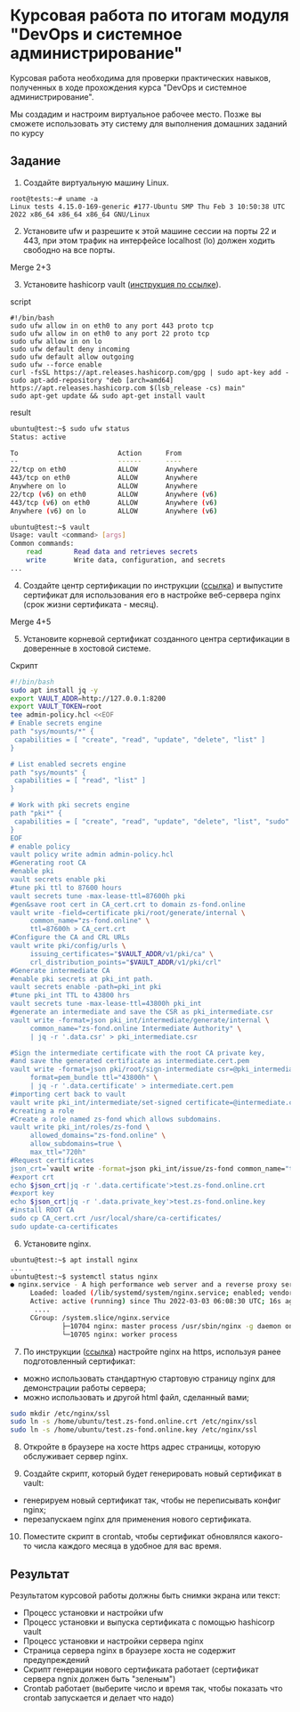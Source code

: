 # Курсовая работа по итогам модуля "DevOps и системное администрирование"

Курсовая работа необходима для проверки практических навыков, полученных в ходе прохождения курса "DevOps и системное администрирование".

Мы создадим и настроим виртуальное рабочее место. Позже вы сможете использовать эту систему для выполнения домашних заданий по курсу

## Задание

1. Создайте виртуальную машину Linux.  
```
root@tests:~# uname -a
Linux tests 4.15.0-169-generic #177-Ubuntu SMP Thu Feb 3 10:50:38 UTC 2022 x86_64 x86_64 x86_64 GNU/Linux

```

2. Установите ufw и разрешите к этой машине сессии на порты 22 и 443, при этом трафик на интерфейсе localhost (lo) должен ходить свободно на все порты.  

Merge 2+3

3. Установите hashicorp vault ([инструкция по ссылке](https://learn.hashicorp.com/tutorials/vault/getting-started-install?in=vault/getting-started#install-vault)).

script

```
#!/bin/bash
sudo ufw allow in on eth0 to any port 443 proto tcp
sudo ufw allow in on eth0 to any port 22 proto tcp
sudo ufw allow in on lo
sudo ufw default deny incoming
sudo ufw default allow outgoing
sudo ufw --force enable
curl -fsSL https://apt.releases.hashicorp.com/gpg | sudo apt-key add -
sudo apt-add-repository "deb [arch=amd64] https://apt.releases.hashicorp.com $(lsb_release -cs) main"
sudo apt-get update && sudo apt-get install vault
```  
result  
```bash 
ubuntu@test:~$ sudo ufw status
Status: active

To                         Action      From
--                         ------      ----
22/tcp on eth0             ALLOW       Anywhere
443/tcp on eth0            ALLOW       Anywhere
Anywhere on lo             ALLOW       Anywhere
22/tcp (v6) on eth0        ALLOW       Anywhere (v6)
443/tcp (v6) on eth0       ALLOW       Anywhere (v6)
Anywhere (v6) on lo        ALLOW       Anywhere (v6)
```
```bash 
ubuntu@test:~$ vault
Usage: vault <command> [args]
Common commands:
    read        Read data and retrieves secrets
    write       Write data, configuration, and secrets
...
```

4. Cоздайте центр сертификации по инструкции ([ссылка](https://learn.hashicorp.com/tutorials/vault/pki-engine?in=vault/secrets-management)) и выпустите сертификат для использования его в настройке веб-сервера nginx (срок жизни сертификата - месяц).

Merge 4+5


5. Установите корневой сертификат созданного центра сертификации в доверенные в хостовой системе.

Скрипт

```bash 
#!/bin/bash  
sudo apt install jq -y  
export VAULT_ADDR=http://127.0.0.1:8200  
export VAULT_TOKEN=root  
tee admin-policy.hcl <<EOF  
# Enable secrets engine  
path "sys/mounts/*" {  
 capabilities = [ "create", "read", "update", "delete", "list" ]  
}  

# List enabled secrets engine  
path "sys/mounts" {  
 capabilities = [ "read", "list" ]  
}  

# Work with pki secrets engine  
path "pki*" {  
 capabilities = [ "create", "read", "update", "delete", "list", "sudo" ]  
} 
EOF  
# enable policy  
vault policy write admin admin-policy.hcl  
#Generating root CA  
#enable pki  
vault secrets enable pki  
#tune pki ttl to 87600 hours  
vault secrets tune -max-lease-ttl=87600h pki  
#gen&save root cert in CA_cert.crt to domain zs-fond.online  
vault write -field=certificate pki/root/generate/internal \  
     common_name="zs-fond.online" \  
     ttl=87600h > CA_cert.crt  
#Configure the CA and CRL URLs  
vault write pki/config/urls \  
     issuing_certificates="$VAULT_ADDR/v1/pki/ca" \  
     crl_distribution_points="$VAULT_ADDR/v1/pki/crl"  
#Generate intermediate CA  
#enable pki secrets at pki_int path.  
vault secrets enable -path=pki_int pki  
#tune pki_int TTL to 43800 hrs  
vault secrets tune -max-lease-ttl=43800h pki_int  
#generate an intermediate and save the CSR as pki_intermediate.csr  
vault write -format=json pki_int/intermediate/generate/internal \  
     common_name="zs-fond.online Intermediate Authority" \  
     | jq -r '.data.csr' > pki_intermediate.csr  

#Sign the intermediate certificate with the root CA private key,  
#and save the generated certificate as intermediate.cert.pem  
vault write -format=json pki/root/sign-intermediate csr=@pki_intermediate.csr \  
     format=pem_bundle ttl="43800h" \  
     | jq -r '.data.certificate' > intermediate.cert.pem  
#importing cert back to vault  
vault write pki_int/intermediate/set-signed certificate=@intermediate.cert.pem  
#creating a role  
#Create a role named zs-fond which allows subdomains.  
vault write pki_int/roles/zs-fond \  
     allowed_domains="zs-fond.online" \  
     allow_subdomains=true \  
     max_ttl="720h"  
#Request certificates  
json_crt=`vault write -format=json pki_int/issue/zs-fond common_name="test.zs-fond.online" ttl="720h"`  
#export crt  
echo $json_crt|jq -r '.data.certificate'>test.zs-fond.online.crt  
#export key  
echo $json_crt|jq -r '.data.private_key'>test.zs-fond.online.key  
#install ROOT CA  
sudo cp CA_cert.crt /usr/local/share/ca-certificates/  
sudo update-ca-certificates  
```

6. Установите nginx.

```bash
ubuntu@test:~$ apt install nginx
...
ubuntu@test:~$ systemctl status nginx
● nginx.service - A high performance web server and a reverse proxy server
     Loaded: loaded (/lib/systemd/system/nginx.service; enabled; vendor preset: enabled)
     Active: active (running) since Thu 2022-03-03 06:08:30 UTC; 16s ago
      ....
     CGroup: /system.slice/nginx.service
             ├─10704 nginx: master process /usr/sbin/nginx -g daemon on; master_process on;
             └─10705 nginx: worker process
```

7. По инструкции ([ссылка](https://nginx.org/en/docs/http/configuring_https_servers.html)) настройте nginx на https, используя ранее подготовленный сертификат:
  - можно использовать стандартную стартовую страницу nginx для демонстрации работы сервера;
  - можно использовать и другой html файл, сделанный вами;

```bash 
sudo mkdir /etc/nginx/ssl
sudo ln -s /home/ubuntu/test.zs-fond.online.crt /etc/nginx/ssl
sudo ln -s /home/ubuntu/test.zs-fond.online.key /etc/nginx/ssl
```


8. Откройте в браузере на хосте https адрес страницы, которую обслуживает сервер nginx.

9. Создайте скрипт, который будет генерировать новый сертификат в vault:
  - генерируем новый сертификат так, чтобы не переписывать конфиг nginx;
  - перезапускаем nginx для применения нового сертификата.

10. Поместите скрипт в crontab, чтобы сертификат обновлялся какого-то числа каждого месяца в удобное для вас время.

## Результат

Результатом курсовой работы должны быть снимки экрана или текст:

- Процесс установки и настройки ufw
- Процесс установки и выпуска сертификата с помощью hashicorp vault
- Процесс установки и настройки сервера nginx
- Страница сервера nginx в браузере хоста не содержит предупреждений 
- Скрипт генерации нового сертификата работает (сертификат сервера ngnix должен быть "зеленым")
- Crontab работает (выберите число и время так, чтобы показать что crontab запускается и делает что надо)
